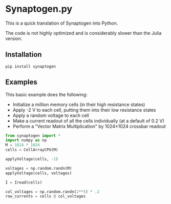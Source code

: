 # Synaptogen.py

This is a quick translation of Synaptogen into Python.

The code is not highly optimized and is considerably slower than the Julia version.

## Installation

```
pip install synaptogen
```

## Examples

This basic example does the following:
- Initialize a million memory cells (in their high resistance states)
- Apply -2 V to each cell, putting them into their low resistance states
- Apply a random voltage to each cell
- Make a current readout of all the cells individually (at a default of 0.2 V)
- Perform a "Vector Matrix Multiplication" by 1024×1024 crossbar readout


```python
from synaptogen import *
import numpy as np
M = 1024 * 1024
cells = CellArrayCPU(M)

applyVoltage(cells, -2)

voltages = np.random.randn(M)
applyVoltage(cells, voltages)

I = Iread(cells)

col_voltages = np.random.randn(2**5) * .2
row_currents = cells @ col_voltages
```
